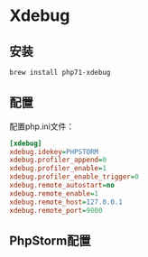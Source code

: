 # Xdebug



## 安装

```bash
brew install php71-xdebug
```



## 配置

配置php.ini文件：

```ini
[xdebug]
xdebug.idekey=PHPSTORM
xdebug.profiler_append=0
xdebug.profiler_enable=1
xdebug.profiler_enable_trigger=0
xdebug.remote_autostart=no
xdebug.remote_enable=1
xdebug.remote_host=127.0.0.1
xdebug.remote_port=9000
```



## PhpStorm配置

